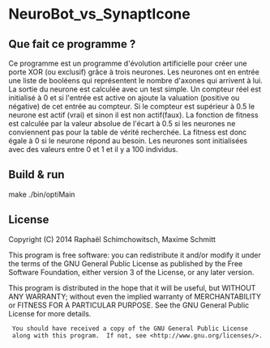 NeuroBot_vs_SynaptIcone
=======================

Que fait ce programme ?
-----------------------

Ce programme est un programme d'évolution artificielle pour créer une porte XOR (ou exclusif)
grâce à trois neurones. Les neurones ont en entrée une liste de booléens qui représentent
le nombre d'axones qui arrivent à lui. La sortie du neurone est calculée avec un test simple.
Un compteur réel est initialisé à 0 et si l'entrée est active on ajoute la valuation
(positive ou négative) de cet entrée au compteur. Si le compteur est supérieur à 0.5 le neurone
est actif (vrai) et sinon il est non actif(faux).
La fonction de fitness est calculée par la valeur absolue de l'écart à 0.5 si les neurones ne conviennent
pas pour la table de vérité recherchée. La fitness est donc égale à 0 si le neurone répond au besoin.
Les neurones sont initialisées avec des valeurs entre 0 et 1 et il y a 100 individus.

Build & run
-----------

make
./bin/optiMain

License
-------

Copyright (C) 2014  Raphaël Schimchowitsch, Maxime Schmitt

This program is free software: you can redistribute it and/or modify
it under the terms of the GNU General Public License as published by
the Free Software Foundation, either version 3 of the License, or
any later version.

This program is distributed in the hope that it will be useful,
     but WITHOUT ANY WARRANTY; without even the implied warranty of
     MERCHANTABILITY or FITNESS FOR A PARTICULAR PURPOSE.  See the
     GNU General Public License for more details.

     You should have received a copy of the GNU General Public License
     along with this program.  If not, see <http://www.gnu.org/licenses/>.

